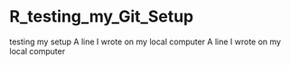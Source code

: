 # R_testing_my_Git_Setup
testing my setup
A line I wrote on my local computer
A line I wrote on my local computer
